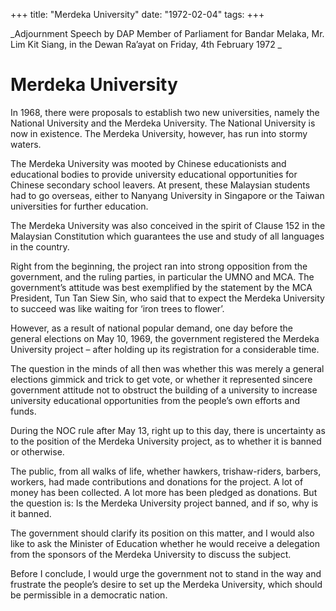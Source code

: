 +++ 
title: "Merdeka University"
date: "1972-02-04"
tags:
+++

_Adjournment Speech by DAP Member of Parliament for Bandar Melaka, Mr. Lim Kit Siang, in the Dewan Ra’ayat on Friday, 4th February 1972		_				

# Merdeka University

In 1968, there were proposals to establish two new universities, namely the National University and the Merdeka University. The National University is now in existence. The Merdeka University, however, has run into stormy waters.

The Merdeka University was mooted by Chinese educationists and educational bodies to provide  university educational opportunities for Chinese secondary school leavers. At present, these Malaysian students had to go overseas, either to Nanyang University in Singapore or the Taiwan universities for further education.</u>

The Merdeka University was also conceived in the spirit of Clause 152 in the Malaysian Constitution which guarantees the use and study of all languages in the country.

Right from the beginning, the project ran into strong opposition from the government, and the ruling parties, in particular the UMNO and MCA. The government’s attitude was best exemplified by the statement by the MCA President, Tun Tan Siew Sin, who said that to expect the Merdeka University to succeed was like waiting for ‘iron trees to flower’.

However, as a result of national popular demand, one day before the general elections on May 10, 1969, the government registered the Merdeka University project – after holding up its registration for a considerable time.

The question in the minds of all then was whether this was merely a general elections gimmick and trick to get vote, or whether it represented sincere government attitude not to obstruct the building of a university to increase university educational opportunities from the people’s own efforts and funds.

During the NOC rule after May 13, right up to this day, there is uncertainty as to the position of the Merdeka University project, as to whether it is banned or otherwise.

The public, from all walks of life, whether hawkers, trishaw-riders, barbers, workers, had made contributions and donations for the project. A lot of money has been collected. A lot more has been pledged as donations. But the question is: Is the Merdeka University project banned, and if so, why is it banned.

The government should clarify its position on this matter, and I would also like to ask the Minister of Education whether he would receive a delegation from the sponsors of the Merdeka University to discuss the subject.

Before I conclude, I would urge the government not to stand in the way and frustrate the people’s desire to set up the Merdeka University, which should be permissible in a democratic nation.
 
